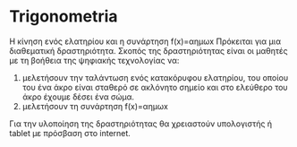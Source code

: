 # Trigonometria
Η κίνηση ενός ελατηρίου και η συνάρτηση f(x)=αημωx
Πρόκειται για μια διαθεματική δραστηριότητα.
Σκοπός της δραστηριότητας είναι οι μαθητές με τη βοήθεια της ψηφιακής τεχνολογίας να:
1) μελετήσουν την ταλάντωση ενός κατακόρυφου ελατηρίου, του οποίου του ένα άκρο είναι σταθερό σε ακλόνητο σημείο και στο ελεύθερο του άκρο έχουμε δέσει ένα σώμα.
2) μελετήσουν τη συνάρτηση f(x)=αημωx

Για την υλοποίηση της δραστηριότητας θα χρειαστούν υπολογιστής ή tablet με πρόσβαση στο internet.
